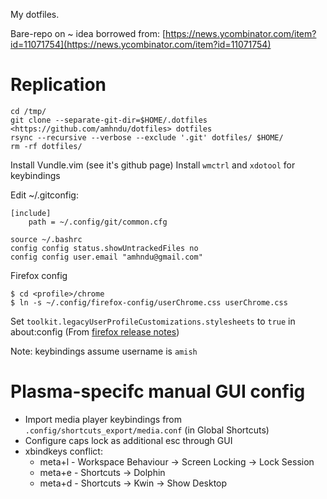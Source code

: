 My dotfiles.

Bare-repo on ~ idea borrowed from: [https://news.ycombinator.com/item?id=11071754](https://news.ycombinator.com/item?id=11071754)

# Replication

```
cd /tmp/
git clone --separate-git-dir=$HOME/.dotfiles <https://github.com/amhndu/dotfiles> dotfiles
rsync --recursive --verbose --exclude '.git' dotfiles/ $HOME/
rm -rf dotfiles/

```

Install Vundle.vim (see it's github page)
Install `wmctrl` and `xdotool` for keybindings

Edit ~/.gitconfig:

```
[include]
    path = ~/.config/git/common.cfg

```

```
source ~/.bashrc
config config status.showUntrackedFiles no
config config user.email "amhndu@gmail.com"

```

Firefox config

```
$ cd <profile>/chrome
$ ln -s ~/.config/firefox-config/userChrome.css userChrome.css

```

Set `toolkit.legacyUserProfileCustomizations.stylesheets` to `true` in about:config (From [firefox release notes](https://www.mozilla.org/en-US/firefox/69.0/releasenotes/))

Note: keybindings assume username is `amish`

# Plasma-specifc manual GUI config

- Import media player keybindings from `.config/shortcuts_export/media.conf` (in Global Shortcuts)
- Configure caps lock as additional esc through GUI
- xbindkeys conflict:
    - meta+l - Workspace Behaviour -> Screen Locking -> Lock Session
    - meta+e - Shortcuts -> Dolphin
    - meta+d - Shortcuts -> Kwin -> Show Desktop
